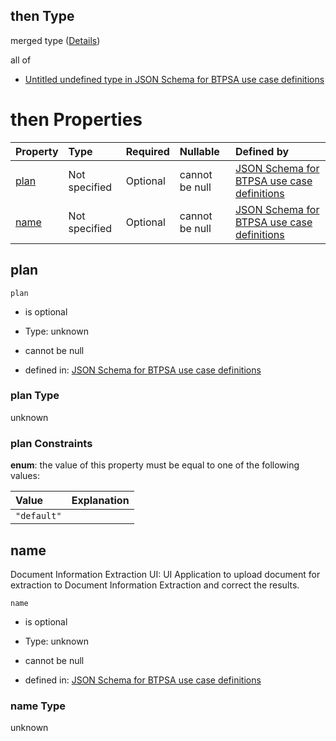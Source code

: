 ## then Type

merged type ([Details](btpsa-usecase-properties-services-items-allof-2-then-allof-16-then.md))

all of

*   [Untitled undefined type in JSON Schema for BTPSA use case definitions](btpsa-usecase-properties-services-items-allof-2-then-allof-16-then-allof-0.md "check type definition")

# then Properties

| Property      | Type          | Required | Nullable       | Defined by                                                                                                                                                                                                            |
| :------------ | :------------ | :------- | :------------- | :-------------------------------------------------------------------------------------------------------------------------------------------------------------------------------------------------------------------- |
| [plan](#plan) | Not specified | Optional | cannot be null | [JSON Schema for BTPSA use case definitions](btpsa-usecase-properties-services-items-allof-2-then-allof-16-then-properties-plan.md "undefined#/properties/services/items/allOf/2/then/allOf/16/then/properties/plan") |
| [name](#name) | Not specified | Optional | cannot be null | [JSON Schema for BTPSA use case definitions](btpsa-usecase-properties-services-items-allof-2-then-allof-16-then-properties-name.md "undefined#/properties/services/items/allOf/2/then/allOf/16/then/properties/name") |

## plan



`plan`

*   is optional

*   Type: unknown

*   cannot be null

*   defined in: [JSON Schema for BTPSA use case definitions](btpsa-usecase-properties-services-items-allof-2-then-allof-16-then-properties-plan.md "undefined#/properties/services/items/allOf/2/then/allOf/16/then/properties/plan")

### plan Type

unknown

### plan Constraints

**enum**: the value of this property must be equal to one of the following values:

| Value       | Explanation |
| :---------- | :---------- |
| `"default"` |             |

## name

Document Information Extraction UI: UI Application to upload document for extraction to Document Information Extraction and correct the results.

`name`

*   is optional

*   Type: unknown

*   cannot be null

*   defined in: [JSON Schema for BTPSA use case definitions](btpsa-usecase-properties-services-items-allof-2-then-allof-16-then-properties-name.md "undefined#/properties/services/items/allOf/2/then/allOf/16/then/properties/name")

### name Type

unknown
